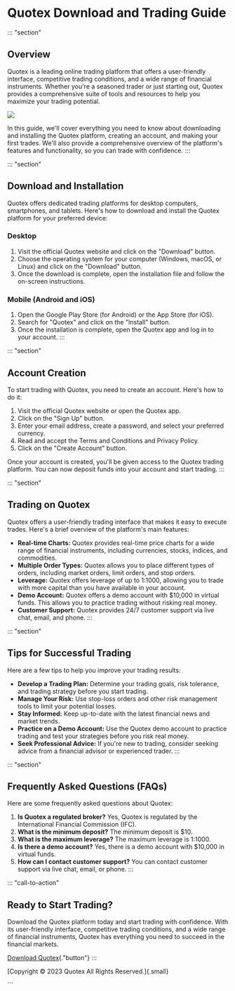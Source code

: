 # Quotex Download and Trading Guide

::: \"section\"
## Overview

Quotex is a leading online trading platform that offers a user-friendly
interface, competitive trading conditions, and a wide range of financial
instruments. Whether you\'re a seasoned trader or just starting out,
Quotex provides a comprehensive suite of tools and resources to help you
maximize your trading potential.

[![](https://static.quotex.io/files/5_en/300_250.jpg)](https://traff.sbs/brokerqxsignupf)

In this guide, we\'ll cover everything you need to know about
downloading and installing the Quotex platform, creating an account, and
making your first trades. We\'ll also provide a comprehensive overview
of the platform\'s features and functionality, so you can trade with
confidence.
:::

::: \"section\"
## Download and Installation

Quotex offers dedicated trading platforms for desktop computers,
smartphones, and tablets. Here\'s how to download and install the Quotex
platform for your preferred device:

### Desktop

1.  Visit the official Quotex website and click on the "Download"
    button.
2.  Choose the operating system for your computer (Windows, macOS, or
    Linux) and click on the "Download" button.
3.  Once the download is complete, open the installation file and follow
    the on-screen instructions.

### Mobile (Android and iOS)

1.  Open the Google Play Store (for Android) or the App Store (for iOS).
2.  Search for "Quotex" and click on the "Install" button.
3.  Once the installation is complete, open the Quotex app and log in to
    your account.
:::

::: \"section\"
## Account Creation

To start trading with Quotex, you need to create an account. Here\'s how
to do it:

1.  Visit the official Quotex website or open the Quotex app.
2.  Click on the "Sign Up" button.
3.  Enter your email address, create a password, and select your
    preferred currency.
4.  Read and accept the Terms and Conditions and Privacy Policy.
5.  Click on the "Create Account" button.

Once your account is created, you\'ll be given access to the Quotex
trading platform. You can now deposit funds into your account and start
trading.
:::

::: \"section\"
## Trading on Quotex

Quotex offers a user-friendly trading interface that makes it easy to
execute trades. Here\'s a brief overview of the platform\'s main
features:

-   **Real-time Charts:** Quotex provides real-time price charts for a
    wide range of financial instruments, including currencies, stocks,
    indices, and commodities.
-   **Multiple Order Types:** Quotex allows you to place different types
    of orders, including market orders, limit orders, and stop orders.
-   **Leverage:** Quotex offers leverage of up to 1:1000, allowing you
    to trade with more capital than you have available in your account.
-   **Demo Account:** Quotex offers a demo account with \$10,000 in
    virtual funds. This allows you to practice trading without risking
    real money.
-   **Customer Support:** Quotex provides 24/7 customer support via live
    chat, email, and phone.
:::

::: \"section\"
## Tips for Successful Trading

Here are a few tips to help you improve your trading results:

-   **Develop a Trading Plan:** Determine your trading goals, risk
    tolerance, and trading strategy before you start trading.
-   **Manage Your Risk:** Use stop-loss orders and other risk management
    tools to limit your potential losses.
-   **Stay Informed:** Keep up-to-date with the latest financial news
    and market trends.
-   **Practice on a Demo Account:** Use the Quotex demo account to
    practice trading and test your strategies before you risk real
    money.
-   **Seek Professional Advice:** If you\'re new to trading, consider
    seeking advice from a financial advisor or experienced trader.
:::

::: \"section\"
## Frequently Asked Questions (FAQs)

Here are some frequently asked questions about Quotex:

1.  **Is Quotex a regulated broker?** Yes, Quotex is regulated by the
    International Financial Commission (IFC).
2.  **What is the minimum deposit?** The minimum deposit is \$10.
3.  **What is the maximum leverage?** The maximum leverage is 1:1000.
4.  **Is there a demo account?** Yes, there is a demo account with
    \$10,000 in virtual funds.
5.  **How can I contact customer support?** You can contact customer
    support via live chat, email, or phone.
:::

::: \"call-to-action\"
## Ready to Start Trading?

Download the Quotex platform today and start trading with confidence.
With its user-friendly interface, competitive trading conditions, and a
wide range of financial instruments, Quotex has everything you need to
succeed in the financial markets.

[Download
Quotex](\%22https://traff.sbs/quotexonelink\%22){."button"}
:::

[Copyright © 2023 Quotex All Rights Reserved.]{.small}

\`\`\`

